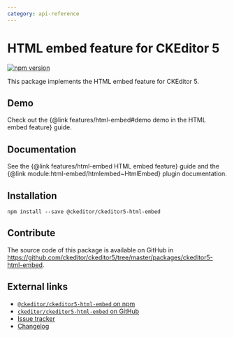 ```yaml
---
category: api-reference
---
```


# HTML embed feature for CKEditor 5

[![npm version](https://badge.fury.io/js/%40ckeditor%2Fckeditor5-html-embed.svg)](https://www.npmjs.com/package/@ckeditor/ckeditor5-html-embed)

This package implements the HTML embed feature for CKEditor 5.

## Demo

Check out the {@link features/html-embed#demo demo in the HTML embed feature} guide.

## Documentation

See the {@link features/html-embed HTML embed feature} guide and the {@link module:html-embed/htmlembed~HtmlEmbed} plugin documentation.

## Installation

```nohighlight
npm install --save @ckeditor/ckeditor5-html-embed
```

## Contribute

The source code of this package is available on GitHub in https://github.com/ckeditor/ckeditor5/tree/master/packages/ckeditor5-html-embed.

## External links

* [`@ckeditor/ckeditor5-html-embed` on npm](https://www.npmjs.com/package/@ckeditor/ckeditor5-html-embed)
* [`ckeditor/ckeditor5-html-embed` on GitHub](https://github.com/ckeditor/ckeditor5/tree/master/packages/ckeditor5-html-embed)
* [Issue tracker](https://github.com/ckeditor/ckeditor5/issues)
* [Changelog](https://github.com/ckeditor/ckeditor5/blob/master/CHANGELOG.md)
